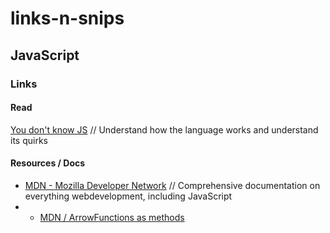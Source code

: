 # links-n-snips

## JavaScript
### Links
#### Read
[You don't know JS](https://github.com/getify/You-Dont-Know-JS) // Understand how the language works and understand its quirks

#### Resources / Docs
- [MDN - Mozilla Developer Network](https://developer.mozilla.org/en-US/) // Comprehensive documentation on everything webdevelopment, including JavaScript 
- - [MDN / ArrowFunctions as methods](https://developer.mozilla.org/en-US/docs/Web/JavaScript/Reference/Functions/Arrow_functions#arrow_functions_used_as_methods)
